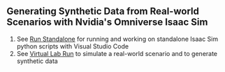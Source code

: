 ## Generating Synthetic Data from Real-world Scenarios with Nvidia's Omniverse Isaac Sim

1. See [Run Standalone](run_standalone.md) for running and working on standalone Isaac Sim python scripts with Visual Studio Code
2. See [Virtual Lab Run](virtual_lab_run.md) to simulate a real-world scenario and to generate synthetic data